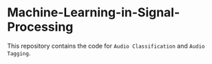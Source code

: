 # Machine-Learning-in-Signal-Processing
This repository contains the code for `Audio Classification` and  `Audio Tagging`.<br>
